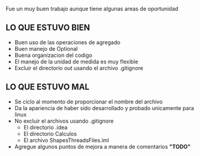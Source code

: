 Fue un muy buen trabajo aunque tiene algunas areas de oportunidad

## LO QUE ESTUVO BIEN
- Buen uso de las operaciones de agregado
- Buen manejo de Optional
- Buena organizacion del codigo
- El manejo de la unidad de medida es muy flexible
- Excluir el directorio out usando el archivo .gitignore

## LO QUE ESTUVO MAL
- Se ciclo al momento de proporcionar el nombre del archivo
- Da la apariencia de haber sido desarrollado y probado unicamente para linux
- No excluir el archivos usando .gitignore
  - El directorio .idea
  - El directorio Calculos
  - El archivo ShapesThreadsFiles.iml
- Agregue algunos puntos de mejora a manera de comentarios **"TODO"**
